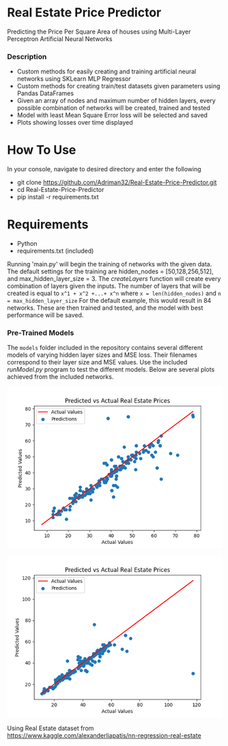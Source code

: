 # Real Estate Price Predictor
Predicting the Price Per Square Area of houses using Multi-Layer Perceptron Artificial Neural Networks

### Description
- Custom methods for easily creating and training artificial neural networks using SKLearn MLP Regressor
- Custom methods for creating train/test datasets given parameters using Pandas DataFrames
- Given an array of nodes and maximum number of hidden layers, every possible combination of networks will be created, trained and tested
- Model with least Mean Square Error loss will be selected and saved
- Plots showing losses over time displayed

# How To Use
In your console, navigate to desired directory and enter the following
- git clone https://github.com/Adriman32/Real-Estate-Price-Predictor.git
- cd Real-Estate-Price-Predictor
- pip install -r requirements.txt

# Requirements
- Python
- requirements.txt (included)



Running 'main.py' will begin the training of networks with the given data. The default settings for the training are hidden_nodes = [50,128,256,512], and max_hidden_layer_size = 3.
The *createLayers* function will create every combination of layers given the inputs. The number of layers that will be created is equal to `x^1 + x^2 +...+ x^n` where `x = len(hidden_nodes)` and `n = max_hidden_layer_size`
For the default example, this would result in 84 networks. These are then trained and tested, and the model with best performance will be saved.

### Pre-Trained Models
The `models` folder included in the repository contains several different models of varying hidden layer sizes and MSE loss. Their filenames correspond to their layer size and MSE values. Use the included *runModel.py* program to test the different models. Below are several plots achieved from the included networks.

![Figure 0](/plots/Figure_0.png)

![Figure 1](/plots/Figure_1.png)





Using Real Estate dataset from https://www.kaggle.com/alexanderliapatis/nn-regression-real-estate


